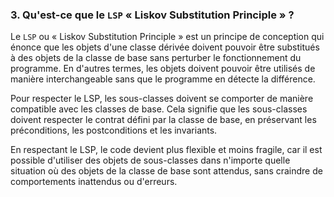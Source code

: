 ### 3. Qu'est-ce que le `LSP` « Liskov Substitution Principle » ?

Le `LSP` ou « Liskov Substitution Principle » est un principe de conception qui énonce que les objets d'une classe dérivée doivent pouvoir être substitués à des objets de la classe de base sans perturber le fonctionnement du programme. En d'autres termes, les objets doivent pouvoir être utilisés de manière interchangeable sans que le programme en détecte la différence.

Pour respecter le LSP, les sous-classes doivent se comporter de manière compatible avec les classes de base. Cela signifie que les sous-classes doivent respecter le contrat défini par la classe de base, en préservant les préconditions, les postconditions et les invariants.

En respectant le LSP, le code devient plus flexible et moins fragile, car il est possible d'utiliser des objets de sous-classes dans n'importe quelle situation où des objets de la classe de base sont attendus, sans craindre de comportements inattendus ou d'erreurs.
